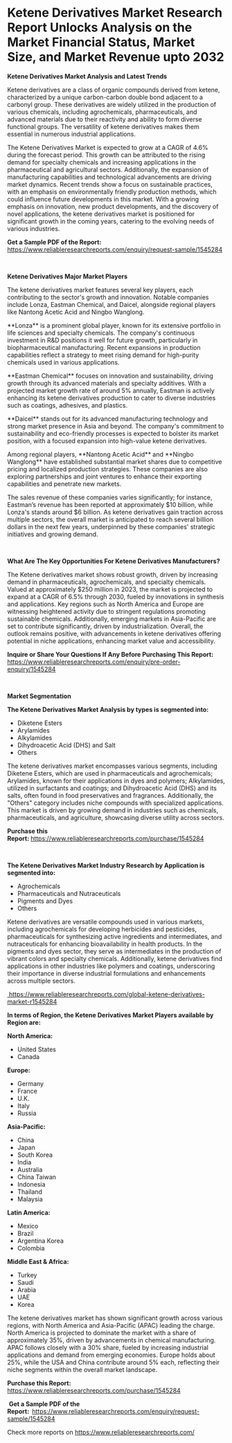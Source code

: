 <p><h1>Ketene Derivatives Market Research Report Unlocks Analysis on the Market Financial Status, Market Size, and Market Revenue upto 2032</h1></p><p><strong>Ketene Derivatives Market Analysis and Latest Trends</strong></p>
<p><p>Ketene derivatives are a class of organic compounds derived from ketene, characterized by a unique carbon-carbon double bond adjacent to a carbonyl group. These derivatives are widely utilized in the production of various chemicals, including agrochemicals, pharmaceuticals, and advanced materials due to their reactivity and ability to form diverse functional groups. The versatility of ketene derivatives makes them essential in numerous industrial applications.</p><p>The Ketene Derivatives Market is expected to grow at a CAGR of 4.6% during the forecast period. This growth can be attributed to the rising demand for specialty chemicals and increasing applications in the pharmaceutical and agricultural sectors. Additionally, the expansion of manufacturing capabilities and technological advancements are driving market dynamics. Recent trends show a focus on sustainable practices, with an emphasis on environmentally friendly production methods, which could influence future developments in this market. With a growing emphasis on innovation, new product developments, and the discovery of novel applications, the ketene derivatives market is positioned for significant growth in the coming years, catering to the evolving needs of various industries.</p></p>
<p><strong>Get a Sample PDF of the Report:&nbsp;</strong> <a href="https://www.reliableresearchreports.com/enquiry/request-sample/1545284?utm_campaign=3557&utm_medium=2&utm_source=Github&utm_content=ia&utm_term=02042025&utm_id=ketene-derivatives">https://www.reliableresearchreports.com/enquiry/request-sample/1545284</a></p>
<p>&nbsp;</p>
<p><strong>Ketene Derivatives Major Market Players</strong></p>
<p><p>The ketene derivatives market features several key players, each contributing to the sector's growth and innovation. Notable companies include Lonza, Eastman Chemical, and Daicel, alongside regional players like Nantong Acetic Acid and Ningbo Wanglong.</p><p>**Lonza** is a prominent global player, known for its extensive portfolio in life sciences and specialty chemicals. The company's continuous investment in R&D positions it well for future growth, particularly in biopharmaceutical manufacturing. Recent expansions in production capabilities reflect a strategy to meet rising demand for high-purity chemicals used in various applications.</p><p>**Eastman Chemical** focuses on innovation and sustainability, driving growth through its advanced materials and specialty additives. With a projected market growth rate of around 5% annually, Eastman is actively enhancing its ketene derivatives production to cater to diverse industries such as coatings, adhesives, and plastics.</p><p>**Daicel** stands out for its advanced manufacturing technology and strong market presence in Asia and beyond. The company's commitment to sustainability and eco-friendly processes is expected to bolster its market position, with a focused expansion into high-value ketene derivatives.</p><p>Among regional players, **Nantong Acetic Acid** and **Ningbo Wanglong** have established substantial market shares due to competitive pricing and localized production strategies. These companies are also exploring partnerships and joint ventures to enhance their exporting capabilities and penetrate new markets.</p><p>The sales revenue of these companies varies significantly; for instance, Eastman’s revenue has been reported at approximately $10 billion, while Lonza's stands around $6 billion. As ketene derivatives gain traction across multiple sectors, the overall market is anticipated to reach several billion dollars in the next few years, underpinned by these companies' strategic initiatives and growing demand.</p></p>
<p>&nbsp;</p>
<p><strong>What Are The Key Opportunities For Ketene Derivatives Manufacturers?</strong></p>
<p><p>The Ketene derivatives market shows robust growth, driven by increasing demand in pharmaceuticals, agrochemicals, and specialty chemicals. Valued at approximately $250 million in 2023, the market is projected to expand at a CAGR of 6.5% through 2030, fueled by innovations in synthesis and applications. Key regions such as North America and Europe are witnessing heightened activity due to stringent regulations promoting sustainable chemicals. Additionally, emerging markets in Asia-Pacific are set to contribute significantly, driven by industrialization. Overall, the outlook remains positive, with advancements in ketene derivatives offering potential in niche applications, enhancing market value and accessibility.</p></p>
<p><strong>Inquire or Share Your Questions If Any Before Purchasing This Report:</strong> <a href="https://www.reliableresearchreports.com/enquiry/pre-order-enquiry/1545284?utm_campaign=3557&utm_medium=2&utm_source=Github&utm_content=ia&utm_term=02042025&utm_id=ketene-derivatives">https://www.reliableresearchreports.com/enquiry/pre-order-enquiry/1545284</a></p>
<p>&nbsp;</p>
<p><strong>Market Segmentation</strong></p>
<p><strong>The Ketene Derivatives Market Analysis by types is segmented into:</strong></p>
<p><ul><li>Diketene Esters</li><li>Arylamides</li><li>Alkylamides</li><li>Dihydroacetic Acid (DHS) and Salt</li><li>Others</li></ul></p>
<p><p>The ketene derivatives market encompasses various segments, including Diketene Esters, which are used in pharmaceuticals and agrochemicals; Arylamides, known for their applications in dyes and polymers; Alkylamides, utilized in surfactants and coatings; and Dihydroacetic Acid (DHS) and its salts, often found in food preservatives and fragrances. Additionally, the "Others" category includes niche compounds with specialized applications. This market is driven by growing demand in industries such as chemicals, pharmaceuticals, and agriculture, showcasing diverse utility across sectors.</p></p>
<p><strong>Purchase this Report:&nbsp;</strong><a href="https://www.reliableresearchreports.com/purchase/1545284?utm_campaign=3557&utm_medium=2&utm_source=Github&utm_content=ia&utm_term=02042025&utm_id=ketene-derivatives">https://www.reliableresearchreports.com/purchase/1545284</a></p>
<p>&nbsp;</p>
<p><strong>The Ketene Derivatives Market Industry Research by Application is segmented into:</strong></p>
<p><ul><li>Agrochemicals</li><li>Pharmaceuticals and Nutraceuticals</li><li>Pigments and Dyes</li><li>Others</li></ul></p>
<p><p>Ketene derivatives are versatile compounds used in various markets, including agrochemicals for developing herbicides and pesticides, pharmaceuticals for synthesizing active ingredients and intermediates, and nutraceuticals for enhancing bioavailability in health products. In the pigments and dyes sector, they serve as intermediates in the production of vibrant colors and specialty chemicals. Additionally, ketene derivatives find applications in other industries like polymers and coatings, underscoring their importance in diverse industrial formulations and enhancements across multiple sectors.</p></p>
<p><a href="https://www.reliableresearchreports.com/global-ketene-derivatives-market-r1545284?utm_campaign=3557&utm_medium=2&utm_source=Github&utm_content=ia&utm_term=02042025&utm_id=ketene-derivatives">&nbsp;https://www.reliableresearchreports.com/global-ketene-derivatives-market-r1545284</a></p>
<p><strong>In terms of Region, the Ketene Derivatives Market Players available by Region are:</strong></p>
<p>
    <p> <strong> North America: </strong>
        <ul>
            <li>United States</li>
            <li>Canada</li>
        </ul>
        </p> 
    <p> <strong> Europe: </strong>
        <ul>
            <li>Germany</li>
            <li>France</li>
            <li>U.K.</li>
            <li>Italy</li>
            <li>Russia</li>
        </ul>
        </p> 
    <p> <strong> Asia-Pacific: </strong>
        <ul>
            <li>China</li>
            <li>Japan</li>
            <li>South Korea</li>
            <li>India</li>
            <li>Australia</li>
            <li>China Taiwan</li>
            <li>Indonesia</li>
            <li>Thailand</li>
            <li>Malaysia</li>
        </ul>
        </p> 
    <p> <strong> Latin America: </strong>
        <ul>
            <li>Mexico</li>
            <li>Brazil</li>
            <li>Argentina Korea</li>
            <li>Colombia</li>
        </ul>
        </p> 
    <p> <strong> Middle East & Africa: </strong>
        <ul>
            <li>Turkey</li>
            <li>Saudi</li>
            <li>Arabia</li>
            <li>UAE</li>
            <li>Korea</li>
        </ul>
    </p>
    </p>
<p><p>The ketene derivatives market has shown significant growth across various regions, with North America and Asia-Pacific (APAC) leading the charge. North America is projected to dominate the market with a share of approximately 35%, driven by advancements in chemical manufacturing. APAC follows closely with a 30% share, fueled by increasing industrial applications and demand from emerging economies. Europe holds about 25%, while the USA and China contribute around 5% each, reflecting their niche segments within the overall market landscape.</p></p>
<p><strong>Purchase this Report: </strong><a href="https://www.reliableresearchreports.com/purchase/1545284?utm_campaign=3557&utm_medium=2&utm_source=Github&utm_content=ia&utm_term=02042025&utm_id=ketene-derivatives">https://www.reliableresearchreports.com/purchase/1545284</a></p>
<p>&nbsp;<strong>Get a Sample PDF of the Report:&nbsp;&nbsp;</strong><a href="https://www.reliableresearchreports.com/enquiry/request-sample/1545284?utm_campaign=3557&utm_medium=2&utm_source=Github&utm_content=ia&utm_term=02042025&utm_id=ketene-derivatives">https://www.reliableresearchreports.com/enquiry/request-sample/1545284</a></p>
<p><strong></strong></p>
<p>Check more reports on <a href="https://www.reliableresearchreports.com/?utm_campaign=3557&utm_medium=2&utm_source=Github&utm_content=ia&utm_term=02042025&utm_id=ketene-derivatives">https://www.reliableresearchreports.com/</a></p>